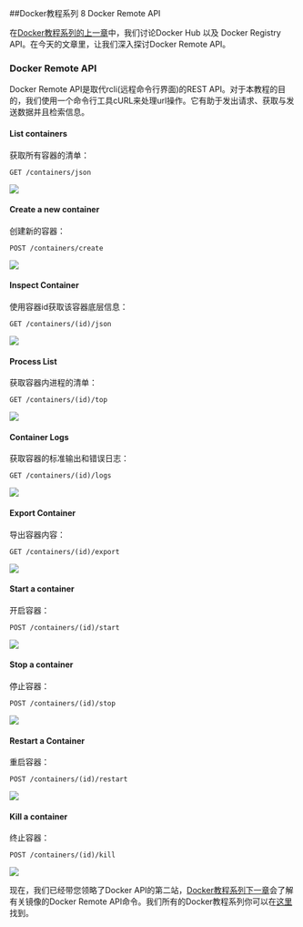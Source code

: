##Docker教程系列 8 Docker Remote API

在[Docker教程系列的上一章](http://dockerone.com/article/107)中，我们讨论Docker Hub 以及 Docker Registry API。在今天的文章里，让我们深入探讨Docker Remote API。

### Docker Remote API

Docker Remote API是取代rcli(远程命令行界面)的REST API。对于本教程的目的，我们使用一个命令行工具cURL来处理url操作。它有助于发出请求、获取与发送数据并且检索信息。

#### List containers
获取所有容器的清单：
```
GET /containers/json
```
![](http://cdn2.hubspot.net/hub/411552/file-1222274164-png/blog-files/get-all-containers.png?t=1419891691508)
	
#### Create a new container
创建新的容器：
```
POST /containers/create
```
![](http://cdn2.hubspot.net/hub/411552/file-1222274179-png/blog-files/docker-create-container.png?t=1419891691508)
	
#### Inspect Container
使用容器id获取该容器底层信息：
```
GET /containers/(id)/json
```
![](http://cdn2.hubspot.net/hub/411552/file-1222274194-png/blog-files/docker-inspect-a-container.png?t=1419891691508)

#### Process List
获取容器内进程的清单：
```
GET /containers/(id)/top
```
![](http://cdn2.hubspot.net/hub/411552/file-1222274209-png/blog-files/docker-container-top.png?t=1419891691508)

#### Container Logs
获取容器的标准输出和错误日志：
```
GET /containers/(id)/logs
```
![](http://cdn2.hubspot.net/hub/411552/file-1222274224-png/blog-files/docker-container-logs.png?t=1419891691508)

#### Export Container
导出容器内容：
```
GET /containers/(id)/export
```
![](http://cdn2.hubspot.net/hub/411552/file-1222274239-png/blog-files/docker-export-container.png?t=1419891691508)

#### Start a container
开启容器：
```
POST /containers/(id)/start
```
![](http://cdn2.hubspot.net/hub/411552/file-1222274254-png/blog-files/docker-start-container.png?t=1419891691508)

#### Stop a container
停止容器：
```
POST /containers/(id)/stop
```
![](http://cdn2.hubspot.net/hub/411552/file-1222274269-png/blog-files/docker-stop-a-container.png?t=1419891691508)

#### Restart a Container
重启容器：
```
POST /containers/(id)/restart
```
![](http://cdn2.hubspot.net/hub/411552/file-1222274284-png/blog-files/docker-restart-a-container.png?t=1419891691508)

#### Kill a container
终止容器：
```
POST /containers/(id)/kill
```
![](http://cdn2.hubspot.net/hub/411552/file-1222274299-png/blog-files/docker-kill-a-container.png?t=1419891691508)

现在，我们已经带您领略了Docker API的第二站，[Docker教程系列下一章]()会了解有关镜像的Docker Remote API命令。我们所有的Docker教程系列你可以在[这里](http://dockerone.com/topic/Docker%20Tutorial)找到。